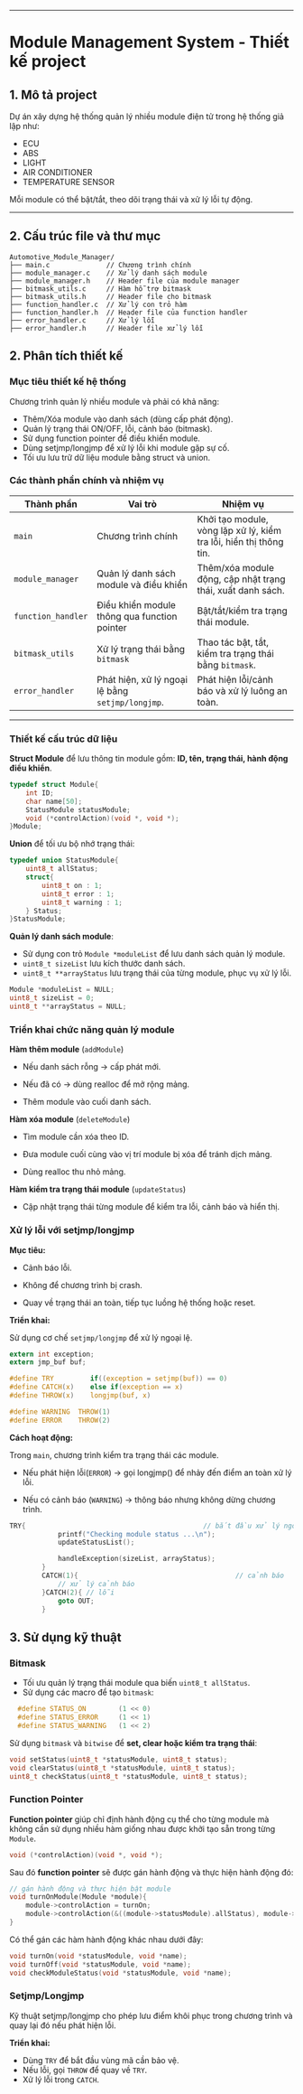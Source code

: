 
---

# Module Management System - Thiết kế project

## 1. Mô tả project
Dự án xây dựng hệ thống quản lý nhiều module điện tử trong hệ thống giả lập như:
- ECU
- ABS
- LIGHT
- AIR CONDITIONER
- TEMPERATURE SENSOR

Mỗi module có thể bật/tắt, theo dõi trạng thái và xử lý lỗi tự động.

---
## 2. Cấu trúc file và thư mục
```
Automotive_Module_Manager/
├── main.c              // Chương trình chính
├── module_manager.c    // Xử lý danh sách module
├── module_manager.h    // Header file của module manager
├── bitmask_utils.c     // Hàm hỗ trợ bitmask
├── bitmask_utils.h     // Header file cho bitmask
├── function_handler.c  // Xử lý con trỏ hàm
├── function_handler.h  // Header file của function handler
├── error_handler.c     // Xử lý lỗi
├── error_handler.h     // Header file xử lý lỗi

```

## 2. Phân tích thiết kế

### Mục tiêu thiết kế hệ thống

Chương trình quản lý nhiều module và phải có khả năng:

* Thêm/Xóa module vào danh sách (dùng cấp phát động).
* Quản lý trạng thái ON/OFF, lỗi, cảnh báo (bitmask).
* Sử dụng function pointer để điều khiển module.
* Dùng setjmp/longjmp để xử lý lỗi khi module gặp sự cố.
* Tối ưu lưu trữ dữ liệu module bằng struct và union.

### Các thành phần chính và nhiệm vụ
| Thành phần       | Vai trò | Nhiệm vụ              |
|----------------------|--------|------------------------|
| `main`            | Chương trình chính | Khởi tạo module, vòng lặp xử lý, kiểm tra lỗi, hiển thị thông tin.| 
| `module_manager`  | Quản lý danh sách module và điều khiển| Thêm/xóa module động, cập nhật trạng thái, xuất danh sách. |
| `function_handler`| Điều khiển module thông qua function pointer | Bật/tắt/kiểm tra trạng thái module.|
|  `bitmask_utils`  | Xử lý trạng thái bằng `bitmask` | Thao tác bật, tắt, kiểm tra trạng thái bằng `bitmask`.|
| `error_handler`   | Phát hiện, xử lý ngoại lệ bằng `setjmp/longjmp`. | Phát hiện lỗi/cảnh báo và xử lý luông an toàn. |

---

### Thiết kế cấu trúc dữ liệu

__Struct Module__ để lưu thông tin module gồm: __ID, tên, trạng thái, hành động điều khiển__.
```c
typedef struct Module{
    int ID;
    char name[50];
    StatusModule statusModule;
    void (*controlAction)(void *, void *);
}Module;
```
__Union__ để tối ưu bộ nhớ trạng thái:
```c
typedef union StatusModule{
    uint8_t allStatus;
    struct{
        uint8_t on : 1;
        uint8_t error : 1;
        uint8_t warning : 1;
    } Status;
}StatusModule;
```

__Quản lý danh sách module__: 
* Sử dụng con trỏ `Module *moduleList` để lưu danh sách quản lý module.
* `uint8_t sizeList` lưu kích thước danh sách.
* `uint8_t **arrayStatus` lưu trạng thái của từng module, phục vụ xử lý lỗi.
```c
Module *moduleList = NULL;
uint8_t sizeList = 0;
uint8_t **arrayStatus = NULL;

```
### Triển khai chức năng quản lý module

__Hàm thêm module__ (`addModule`)

* Nếu danh sách rỗng → cấp phát mới.

* Nếu đã có → dùng realloc để mở rộng mảng.

* Thêm module vào cuối danh sách.

__Hàm xóa module__ (`deleteModule`)

* Tìm module cần xóa theo ID.

* Đưa module cuối cùng vào vị trí module bị xóa để tránh dịch mảng.

* Dùng realloc thu nhỏ mảng.

__Hàm kiểm tra trạng thái module__ (`updateStatus`)

* Cập nhật trạng thái từng module để kiểm tra lỗi, cảnh báo và hiển thị.

### Xử lý lỗi với setjmp/longjmp

__Mục tiêu:__

* Cảnh báo lỗi.

* Không để chương trình bị crash.

* Quay về trạng thái an toàn, tiếp tục luồng hệ thống hoặc reset.

__Triển khai:__

Sử dụng cơ chế `setjmp/longjmp` để xử lý ngoại lệ.

```c
extern int exception;
extern jmp_buf buf;

#define TRY         if((exception = setjmp(buf)) == 0)
#define CATCH(x)    else if(exception == x)
#define THROW(x)    longjmp(buf, x)

#define WARNING  THROW(1)
#define ERROR    THROW(2)
```
__Cách hoạt động:__

Trong `main`, chương trình kiểm tra trạng thái các module.

* Nếu phát hiện lỗi(`ERROR`) → gọi longjmp() để nhảy đến điểm an toàn xử lý lỗi.

* Nếu có cảnh báo (`WARNING`) → thông báo nhưng không dừng chương trình.
```c
TRY{                                            // bắt đầu xử lý ngoại lệ
            printf("Checking module status ...\n");
            updateStatusList();

            handleException(sizeList, arrayStatus);
        }
        CATCH(1){                                       // cảnh báo
            // xử lý cảnh báo
        }CATCH(2){ // lỗi
            goto OUT;
        }
```

## 3. Sử dụng kỹ thuật

### Bitmask
- Tối ưu quản lý trạng thái module qua biến `uint8_t allStatus`.
- Sử dụng các macro để tạo `bitmask`:
```c
  #define STATUS_ON        (1 << 0)
  #define STATUS_ERROR     (1 << 1)
  #define STATUS_WARNING   (1 << 2)
```
Sử dụng `bitmask` và `bitwise` để __set, clear hoặc kiểm tra trạng thái__:
```c
void setStatus(uint8_t *statusModule, uint8_t status);
void clearStatus(uint8_t *statusModule, uint8_t status);
uint8_t checkStatus(uint8_t *statusModule, uint8_t status);
```

### Function Pointer

__Function pointer__ giúp chỉ định hành động cụ thể cho từng module mà không cần sử dụng nhiều hàm giống nhau được khởi tạo sẵn trong từng `Module`.
```c
void (*controlAction)(void *, void *);
```
Sau đó __function pointer__ sẽ được gán hành động và thực hiện hành động đó:

```c
// gán hành động và thực hiện bật module
void turnOnModule(Module *module){
    module->controlAction = turnOn;
    module->controlAction(&((module->statusModule).allStatus), module->name);
}
```
Có thể gán các hàm hành động khác nhau dưới đây:
```c
void turnOn(void *statusModule, void *name);
void turnOff(void *statusModule, void *name);
void checkModuleStatus(void *statusModule, void *name);
```

### Setjmp/Longjmp

Kỹ thuật setjmp/longjmp cho phép lưu điểm khôi phục trong chương trình và quay lại đó nếu phát hiện lỗi.  

__Triển khai:__
* Dùng `TRY` để bắt đầu vùng mã cần bảo vệ.
* Nếu lỗi, gọi `THROW` để quay về `TRY`.
* Xử lý lỗi trong `CATCH`.



